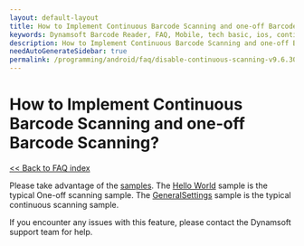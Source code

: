 ```yaml
---
layout: default-layout
title: How to Implement Continuous Barcode Scanning and one-off Barcode Scanning?
keywords: Dynamsoft Barcode Reader, FAQ, Mobile, tech basic, ios, continuous scanning, disable
description: How to Implement Continuous Barcode Scanning and one-off Barcode Scanning?
needAutoGenerateSidebar: true
permalink: /programming/android/faq/disable-continuous-scanning-v9.6.30.html
---
```


# How to Implement Continuous Barcode Scanning and one-off Barcode Scanning? 

[<< Back to FAQ index](index.md)

Please take advantage of the <a href="https://www.dynamsoft.com/barcode-reader/docs/mobile/programming/objectivec-swift/samples/index.html?ver=latest" target="_blank">samples</a>. The <a href="https://www.dynamsoft.com/barcode-reader/docs/mobile/programming/objectivec-swift/samples/helloworld.html?ver=latest" target="_blank">Hello World</a> sample is the typical One-off scanning sample. The <a href="https://www.dynamsoft.com/barcode-reader/docs/mobile/programming/objectivec-swift/samples/general.html?ver=latest" target="_blank">GeneralSettings</a> sample is the typical continuous scanning sample.

If you encounter any issues with this feature, please contact the Dynamsoft support team for help.